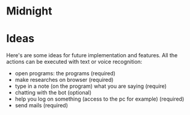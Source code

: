 # Midnight

# Ideas
Here's are some ideas for future implementation and features.
All the actions can be executed with text or voice recognition:

- open programs: the programs (required)
- make researches on browser (required)
- type in a note (on the program) what you are saying (require)
- chatting with the bot (optional)
- help you log on something (access to the pc for example) (required)
- send mails (required)
